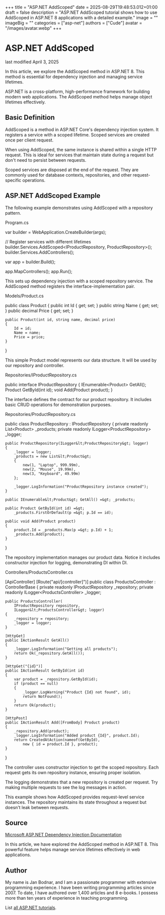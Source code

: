 +++
title = "ASP.NET AddScoped"
date = 2025-08-29T19:48:53.012+01:00
draft = false
description = "ASP.NET AddScoped tutorial shows how to use AddScoped in ASP.NET 8 applications with a detailed example."
image = ""
imageBig = ""
categories = ["asp-net"]
authors = ["Cude"]
avatar = "/images/avatar.webp"
+++

# ASP.NET AddScoped

last modified April 3, 2025

In this article, we explore the AddScoped method in ASP.NET 8. This method is
essential for dependency injection and managing service lifetimes.

ASP.NET is a cross-platform, high-performance framework for building modern web
applications. The AddScoped method helps manage object lifetimes effectively.

## Basic Definition

AddScoped is a method in ASP.NET Core's dependency injection system. It registers
a service with a scoped lifetime. Scoped services are created once per client
request.

When using AddScoped, the same instance is shared within a single HTTP request.
This is ideal for services that maintain state during a request but don't need
to persist between requests.

Scoped services are disposed at the end of the request. They are commonly used
for database contexts, repositories, and other request-specific operations.

## ASP.NET AddScoped Example

The following example demonstrates using AddScoped with a repository pattern.

Program.cs
  

var builder = WebApplication.CreateBuilder(args);

// Register services with different lifetimes
builder.Services.AddScoped&lt;IProductRepository, ProductRepository&gt;();
builder.Services.AddControllers();

var app = builder.Build();

app.MapControllers();
app.Run();

This sets up dependency injection with a scoped repository service. The
AddScoped method registers the interface-implementation pair.

Models/Product.cs
  

public class Product
{
    public int Id { get; set; }
    public string Name { get; set; }
    public decimal Price { get; set; }
    
    public Product(int id, string name, decimal price)
    {
        Id = id;
        Name = name;
        Price = price;
    }
}

This simple Product model represents our data structure. It will be used by our
repository and controller.

Repositories/IProductRepository.cs
  

public interface IProductRepository
{
    IEnumerable&lt;Product&gt; GetAll();
    Product GetById(int id);
    void Add(Product product);
}

The interface defines the contract for our product repository. It includes basic
CRUD operations for demonstration purposes.

Repositories/ProductRepository.cs
  

public class ProductRepository : IProductRepository
{
    private readonly List&lt;Product&gt; _products;
    private readonly ILogger&lt;ProductRepository&gt; _logger;

    public ProductRepository(ILogger&lt;ProductRepository&gt; logger)
    {
        _logger = logger;
        _products = new List&lt;Product&gt;
        {
            new(1, "Laptop", 999.99m),
            new(2, "Mouse", 19.99m),
            new(3, "Keyboard", 49.99m)
        };
        
        _logger.LogInformation("ProductRepository instance created");
    }

    public IEnumerable&lt;Product&gt; GetAll() =&gt; _products;

    public Product GetById(int id) =&gt; 
        _products.FirstOrDefault(p =&gt; p.Id == id);

    public void Add(Product product)
    {
        product.Id = _products.Max(p =&gt; p.Id) + 1;
        _products.Add(product);
    }
}

The repository implementation manages our product data. Notice it includes
constructor injection for logging, demonstrating DI within DI.

Controllers/ProductsController.cs
  

[ApiController]
[Route("api/[controller]")]
public class ProductsController : ControllerBase
{
    private readonly IProductRepository _repository;
    private readonly ILogger&lt;ProductsController&gt; _logger;

    public ProductsController(
        IProductRepository repository,
        ILogger&lt;ProductsController&gt; logger)
    {
        _repository = repository;
        _logger = logger;
    }

    [HttpGet]
    public IActionResult GetAll()
    {
        _logger.LogInformation("Getting all products");
        return Ok(_repository.GetAll());
    }

    [HttpGet("{id}")]
    public IActionResult GetById(int id)
    {
        var product = _repository.GetById(id);
        if (product == null)
        {
            _logger.LogWarning("Product {Id} not found", id);
            return NotFound();
        }
        return Ok(product);
    }

    [HttpPost]
    public IActionResult Add([FromBody] Product product)
    {
        _repository.Add(product);
        _logger.LogInformation("Added product {Id}", product.Id);
        return CreatedAtAction(nameof(GetById), 
            new { id = product.Id }, product);
    }
}

The controller uses constructor injection to get the scoped repository. Each
request gets its own repository instance, ensuring proper isolation.

The logging demonstrates that a new repository is created per request. Try making
multiple requests to see the log messages in action.

This example shows how AddScoped provides request-level service instances. The
repository maintains its state throughout a request but doesn't leak between
requests.

## Source

[Microsoft ASP.NET Dependency Injection Documentation](https://learn.microsoft.com/en-us/aspnet/core/fundamentals/dependency-injection?view=aspnetcore-8.0)

In this article, we have explored the AddScoped method in ASP.NET 8. This
powerful feature helps manage service lifetimes effectively in web applications.

## Author

My name is Jan Bodnar, and I am a passionate programmer with extensive
programming experience. I have been writing programming articles since 2007.
To date, I have authored over 1,400 articles and 8 e-books. I possess more
than ten years of experience in teaching programming.

List [all ASP.NET tutorials](/all/#asp-net).